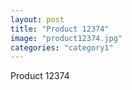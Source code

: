 ```yaml
---
layout: post
title: "Product 12374"
image: "product12374.jpg"
categories: "category1"
---
```

Product 12374
